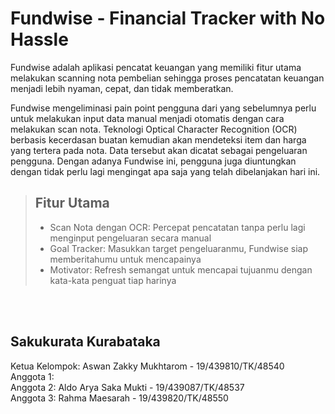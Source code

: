# Fundwise - Financial Tracker with No Hassle
Fundwise adalah aplikasi pencatat keuangan yang memiliki fitur utama melakukan scanning nota pembelian sehingga proses pencatatan keuangan menjadi lebih nyaman, cepat, dan tidak memberatkan.  
  
Fundwise mengeliminasi pain point pengguna dari yang sebelumnya perlu untuk melakukan input data manual menjadi otomatis dengan cara melakukan scan nota. Teknologi Optical Character Recognition (OCR) berbasis kecerdasan buatan kemudian akan mendeteksi item dan harga yang tertera pada nota. Data tersebut akan dicatat sebagai pengeluaran pengguna. Dengan adanya Fundwise ini, pengguna juga diuntungkan dengan tidak perlu lagi mengingat apa saja yang telah dibelanjakan hari ini.
  
  
> ## Fitur Utama
>
> - Scan Nota dengan OCR: Percepat pencatatan tanpa perlu lagi menginput pengeluaran secara manual
> - Goal Tracker: Masukkan target pengeluaranmu, Fundwise siap memberitahumu untuk mencapainya
> - Motivator: Refresh semangat untuk mencapai tujuanmu dengan kata-kata penguat tiap harinya
  
<br/>
<br/>

## **Sakukurata Kurabataka**  
Ketua Kelompok:  Aswan Zakky Mukhtarom - 19/439810/TK/48540     
Anggota 1:  
Anggota 2:  Aldo Arya Saka Mukti - 19/439087/TK/48537  
Anggota 3:  Rahma Maesarah - 19/439820/TK/48550

